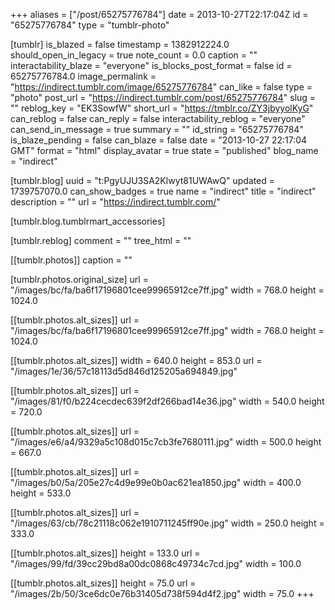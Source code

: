 +++
aliases = ["/post/65275776784"]
date = 2013-10-27T22:17:04Z
id = "65275776784"
type = "tumblr-photo"

[tumblr]
is_blazed = false
timestamp = 1382912224.0
should_open_in_legacy = true
note_count = 0.0
caption = ""
interactability_blaze = "everyone"
is_blocks_post_format = false
id = 65275776784.0
image_permalink = "https://indirect.tumblr.com/image/65275776784"
can_like = false
type = "photo"
post_url = "https://indirect.tumblr.com/post/65275776784"
slug = ""
reblog_key = "EK3SowfW"
short_url = "https://tmblr.co/ZY3jbyyolKyG"
can_reblog = false
can_reply = false
interactability_reblog = "everyone"
can_send_in_message = true
summary = ""
id_string = "65275776784"
is_blaze_pending = false
can_blaze = false
date = "2013-10-27 22:17:04 GMT"
format = "html"
display_avatar = true
state = "published"
blog_name = "indirect"

[tumblr.blog]
uuid = "t:PgyUJU3SA2Klwyt81UWAwQ"
updated = 1739757070.0
can_show_badges = true
name = "indirect"
title = "indirect"
description = ""
url = "https://indirect.tumblr.com/"

[tumblr.blog.tumblrmart_accessories]

[tumblr.reblog]
comment = ""
tree_html = ""

[[tumblr.photos]]
caption = ""

[tumblr.photos.original_size]
url = "/images/bc/fa/ba6f17196801cee99965912ce7ff.jpg"
width = 768.0
height = 1024.0

[[tumblr.photos.alt_sizes]]
url = "/images/bc/fa/ba6f17196801cee99965912ce7ff.jpg"
width = 768.0
height = 1024.0

[[tumblr.photos.alt_sizes]]
width = 640.0
height = 853.0
url = "/images/1e/36/57c18113d5d846d125205a694849.jpg"

[[tumblr.photos.alt_sizes]]
url = "/images/81/f0/b224cecdec639f2df266bad14e36.jpg"
width = 540.0
height = 720.0

[[tumblr.photos.alt_sizes]]
url = "/images/e6/a4/9329a5c108d015c7cb3fe7680111.jpg"
width = 500.0
height = 667.0

[[tumblr.photos.alt_sizes]]
url = "/images/b0/5a/205e27c4d9e99e0b0ac621ea1850.jpg"
width = 400.0
height = 533.0

[[tumblr.photos.alt_sizes]]
url = "/images/63/cb/78c21118c062e1910711245ff90e.jpg"
width = 250.0
height = 333.0

[[tumblr.photos.alt_sizes]]
height = 133.0
url = "/images/99/fd/39cc29bd8a00dc0868c49734c7cd.jpg"
width = 100.0

[[tumblr.photos.alt_sizes]]
height = 75.0
url = "/images/2b/50/3ce6dc0e76b31405d738f594d4f2.jpg"
width = 75.0
+++
